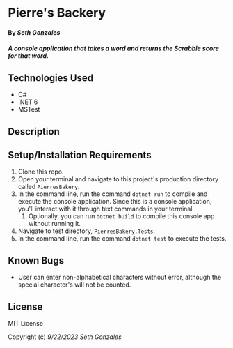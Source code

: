 # Pierre's Backery

#### By _Seth Gonzales_

#### _A console application that takes a word and returns the Scrabble score for that word._

## Technologies Used

* C#
* .NET 6
* MSTest

## Description



## Setup/Installation Requirements

1. Clone this repo.
2. Open your terminal and navigate to this project's production directory called `PierresBakery`.
3. In the command line, run the command `dotnet run` to compile and execute the console application. Since this is a console application, you'll interact with it through text commands in your terminal.
   1. Optionally, you can run `dotnet build` to compile this console app without running it.
4. Navigate to test directory, `PierresBakery.Tests`.
5. In the command line, run the command `dotnet test` to execute the tests.


## Known Bugs

* User can enter non-alphabetical characters without error, although the special character's will not be counted.

## License

MIT License

Copyright (c) _9/22/2023_ _Seth Gonzales_